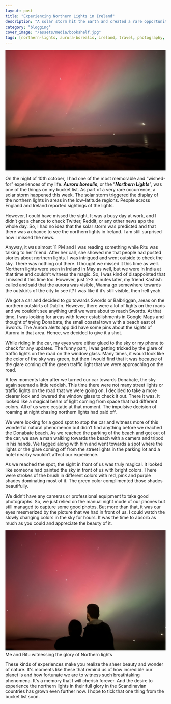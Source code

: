 ```yaml
---
layout: post
title: "Experiencing Northern Lights in Ireland"
description: "A solar storm hit the Earth and created a rare opportunity to see the Northern Lights in Ireland. I was lucky to witness the beautiful phenomenon."
category: "blogging"
cover_image: "/assets/media/bookshelf.jpg"
tags: [northern-lights, aurora-borealis, ireland, travel, photography, nature]
---
```


<img src="/assets/media/post_images/northern-lights-cover.jpg" alt="Northern lights in Ireland" loading="lazy">

On the night of 10th october, I had one of the most memorable and “wished-for” experiences of my life. ***Aurora borealis***, or the “***Northern Lights***”, was one of the things on my bucket list. As part of a very rare occurrence, a solar storm happened this week.
The solar storm triggered the display of the northern lights in areas in the low-latitude regions.
People across England and Ireland reported sightings of the lights.

However, I could have missed the sight.
It was a busy day at work, and I didn’t get a chance to check Twitter, Reddit, or any other news app the whole day.
So, I had no idea that the solar storm was predicted and that there was a chance to see the northern lights in Ireland.
I am still surprised how I missed the news.

Anyway, it was almost 11 PM and I was reading something while Ritu was talking to her friend.
After her call, she showed me that people had posted stories about northern lights.
I was intrigued and went outside to check the sky.
There was nothing out there.
I thought we missed it this time as well.
Northern lights were seen in Ireland in May as well, but we were in India at that time and couldn’t witness the magic.
So, I was kind of disappointed that I missed it this time too.
However, just 2-3 minutes later, my friend Kashish called and said that the aurora was visible, Wanna go somewhere towards the outskirts of the city to see it? I was like if it’s still visible, then hell yeah.

We got a car and decided to go towards Swords or Balbriggan, areas on the northern outskirts of Dublin.
However, there were a lot of lights on the roads and we couldn’t see anything until we were about to reach Swords.
At that time, I was looking for areas with fewer establishments in Google Maps and thought of trying Donabate, the small coastal town with a beach east of Swords.
The Aurora alerts app did have some pins about the sights of Aurora in that area. Hence, we decided to give it a shot.

While riding in the car, my eyes were either glued to the sky or my phone to check for any updates.
The funny part, I was getting tricked by the glare of traffic lights on the road on the window glass.
Many times, it would look like the color of the sky was green, but then I would find that it was because of the glare coming off the green traffic light that we were approaching on the road.

A few moments later after we turned our car towards Donabate, the sky again seemed a little reddish.
This time there were not many street lights or traffic lights on the road that we were going on.
I decided to take a more clearer look and lowered the window glass to check it out.
There it was. It looked like a magical beam of light coming from space that had different colors.
All of us were ecstatic at that moment.
The impulsive decision of roaming at night chasing northern lights had paid off.

We were looking for a good spot to stop the car and witness more of this wonderful natural phenomenon but didn’t find anything before we reached the Donabate beach.
As we reached the parking of the beach and got out of the car, we saw a man walking towards the beach with a camera and tripod in his hands.
We tagged along with him and went towards a spot where the lights or the glare coming off from the street lights in the parking lot and a hotel nearby wouldn’t affect our experience.

As we reached the spot, the sight in front of us was truly magical.
It looked like someone had painted the sky in front of us with bright colors.
There were strokes of the brush in different colors with red, pink and purple shades dominating most of it.
The green color complimented those shades beautifully.

We didn’t have any cameras or professional equipment to take good photographs.
So, we just relied on the manual night mode of our phones but still managed to capture some good photos.
But more than that, it was our eyes mesmerized by the picture that we had in front of us.
I could watch the slowly changing colors in the sky for hours.
It was the time to absorb as much as you could and appreciate the beauty of it.

<img src="/assets/media/post_images/me-n-ritu-northern-lights.jpg" alt="Rohan and Ritu at Donabate beach amid Northern lights" loading="lazy">
<div class="img-caption">Me and Ritu witnessing the glory of Northern lights</div>

These kinds of experiences make you realize the sheer beauty and wonder of nature.
It's moments like these that remind us of how incredible our planet is and how fortunate we are to witness such breathtaking phenomena.
It's a memory that I will cherish forever.
And the desire to experience the northern lights in their full glory in the Scandinavian countries has grown even further now.
I hope to tick that one thing from the bucket list soon.

